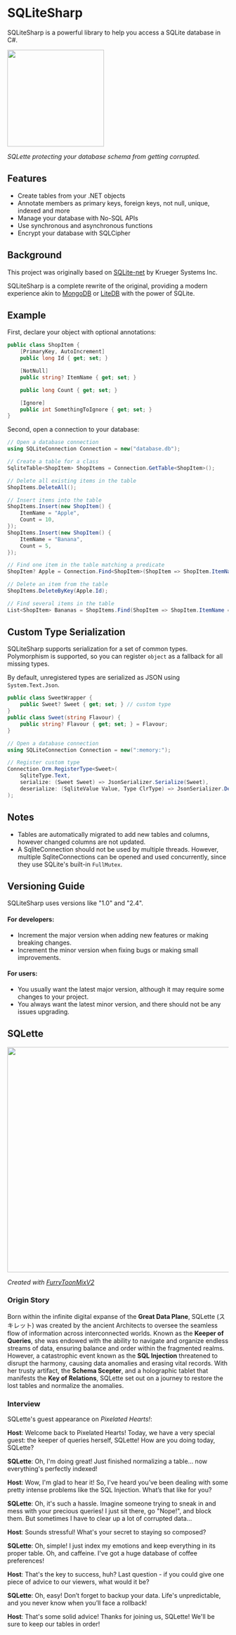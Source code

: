 # SQLiteSharp

SQLiteSharp is a powerful library to help you access a SQLite database in C#.

<img src="https://github.com/Joy-less/SQLiteSharp/blob/main/Assets/SQLette%20Face.png?raw=true" width=220>

_SQLette protecting your database schema from getting corrupted._

## Features

- Create tables from your .NET objects
- Annotate members as primary keys, foreign keys, not null, unique, indexed and more
- Manage your database with No-SQL APIs
- Use synchronous and asynchronous functions
- Encrypt your database with SQLCipher

## Background

This project was originally based on [SQLite-net](https://github.com/praeclarum/sqlite-net) by Krueger Systems Inc.

SQLiteSharp is a complete rewrite of the original, providing a modern experience akin to [MongoDB](https://www.mongodb.com) or [LiteDB](https://github.com/litedb-org/LiteDB) with the power of SQLite.

## Example

First, declare your object with optional annotations:
```cs
public class ShopItem {
    [PrimaryKey, AutoIncrement]
    public long Id { get; set; }

    [NotNull]
    public string? ItemName { get; set; }

    public long Count { get; set; }

    [Ignore]
    public int SomethingToIgnore { get; set; }
}
```

Second, open a connection to your database:
```cs
// Open a database connection
using SQLiteConnection Connection = new("database.db");

// Create a table for a class
SqliteTable<ShopItem> ShopItems = Connection.GetTable<ShopItem>();

// Delete all existing items in the table
ShopItems.DeleteAll();

// Insert items into the table
ShopItems.Insert(new ShopItem() {
    ItemName = "Apple",
    Count = 10,
});
ShopItems.Insert(new ShopItem() {
    ItemName = "Banana",
    Count = 5,
});

// Find one item in the table matching a predicate
ShopItem? Apple = Connection.Find<ShopItem>(ShopItem => ShopItem.ItemName == "Apple");

// Delete an item from the table
ShopItems.DeleteByKey(Apple.Id);

// Find several items in the table
List<ShopItem> Bananas = ShopItems.Find(ShopItem => ShopItem.ItemName == "Banana").ToList();
```

## Custom Type Serialization

SQLiteSharp supports serialization for a set of common types.
Polymorphism is supported, so you can register `object` as a fallback for all missing types.

By default, unregistered types are serialized as JSON using `System.Text.Json`.

```cs
public class SweetWrapper {
    public Sweet? Sweet { get; set; } // custom type
}
public class Sweet(string Flavour) {
    public string? Flavour { get; set; } = Flavour;
}
```

```cs
// Open a database connection
using SQLiteConnection Connection = new(":memory:");

// Register custom type
Connection.Orm.RegisterType<Sweet>(
    SqliteType.Text,
    serialize: (Sweet Sweet) => JsonSerializer.Serialize(Sweet),
    deserialize: (SqliteValue Value, Type ClrType) => JsonSerializer.Deserialize(Value.AsText, ClrType)
);
```

## Notes

- Tables are automatically migrated to add new tables and columns, however changed columns are not updated.
- A SqliteConnection should not be used by multiple threads. However, multiple SqliteConnections can be opened and used concurrently, since they use SQLite's built-in `FullMutex`.

## Versioning Guide

SQLiteSharp uses versions like "1.0" and "2.4".

#### For developers:
- Increment the major version when adding new features or making breaking changes.
- Increment the minor version when fixing bugs or making small improvements.

#### For users:
- You usually want the latest major version, although it may require some changes to your project.
- You always want the latest minor version, and there should not be any issues upgrading.

## SQLette

<img src="https://github.com/Joy-less/SQLiteSharp/blob/main/Assets/SQLette.png?raw=true" width=512>

_Created with [FurryToonMixV2](https://civitai.com/models/470339/furrytoonmixv2)_

### Origin Story

Born within the infinite digital expanse of the **Great Data Plane**, SQLette (スキレット) was created by the ancient Architects to oversee the seamless flow of information across interconnected worlds. Known as the **Keeper of Queries**, she was endowed with the ability to navigate and organize endless streams of data, ensuring balance and order within the fragmented realms. However, a catastrophic event known as the **SQL Injection** threatened to disrupt the harmony, causing data anomalies and erasing vital records. With her trusty artifact, the **Schema Scepter**, and a holographic tablet that manifests the **Key of Relations**, SQLette set out on a journey to restore the lost tables and normalize the anomalies.

### Interview

SQLette's guest appearance on _Pixelated Hearts!_:

**Host**: Welcome back to Pixelated Hearts! Today, we have a very special guest: the keeper of queries herself, SQLette! How are you doing today, SQLette?

**SQLette**: Oh, I'm doing great! Just finished normalizing a table... now everything's perfectly indexed!

**Host**: Wow, I'm glad to hear it! So, I've heard you’ve been dealing with some pretty intense problems like the SQL Injection. What’s that like for you?

**SQLette**: Oh, it's such a hassle. Imagine someone trying to sneak in and mess with your precious queries! I just sit there, go "Nope!", and block them. But sometimes I have to clear up a lot of corrupted data...

**Host**: Sounds stressful! What's your secret to staying so composed?

**SQLette**: Oh, simple! I just index my emotions and keep everything in its proper table. Oh, and caffeine. I've got a huge database of coffee preferences!

**Host**: That's the key to success, huh? Last question - if you could give one piece of advice to our viewers, what would it be?

**SQLette**: Oh, easy! Don’t forget to backup your data. Life's unpredictable, and you never know when you’ll face a rollback!

**Host**: That's some solid advice! Thanks for joining us, SQLette! We'll be sure to keep our tables in order!